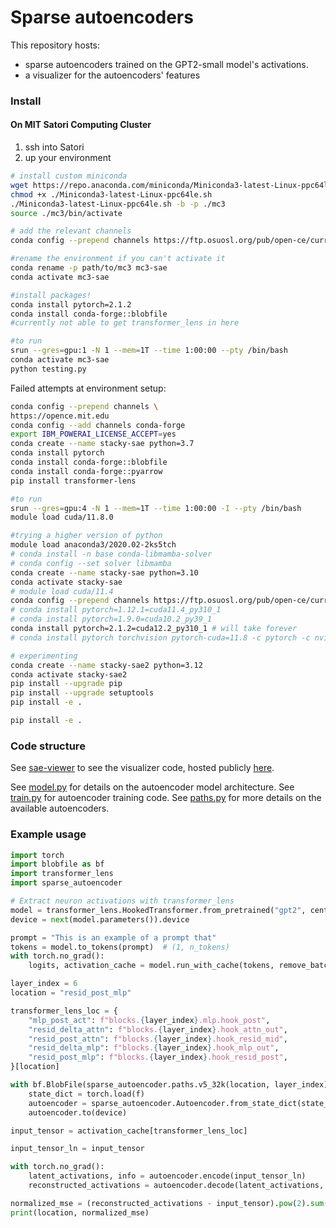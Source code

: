 # Sparse autoencoders

This repository hosts:

- sparse autoencoders trained on the GPT2-small model's activations.
- a visualizer for the autoencoders' features

### Install

#### On MIT Satori Computing Cluster

1. ssh into Satori
2. up your environment
```sh
# install custom miniconda
wget https://repo.anaconda.com/miniconda/Miniconda3-latest-Linux-ppc64le.sh .
chmod +x ./Miniconda3-latest-Linux-ppc64le.sh
./Miniconda3-latest-Linux-ppc64le.sh -b -p ./mc3
source ./mc3/bin/activate

# add the relevant channels
conda config --prepend channels https://ftp.osuosl.org/pub/open-ce/current

#rename the environment if you can't activate it 
conda rename -p path/to/mc3 mc3-sae
conda activate mc3-sae

#install packages!
conda install pytorch=2.1.2
conda install conda-forge::blobfile
#currently not able to get transformer_lens in here

#to run
srun --gres=gpu:1 -N 1 --mem=1T --time 1:00:00 --pty /bin/bash
conda activate mc3-sae
python testing.py
```

Failed attempts at environment setup:
```sh
conda config --prepend channels \
https://opence.mit.edu
conda config --add channels conda-forge
export IBM_POWERAI_LICENSE_ACCEPT=yes
conda create --name stacky-sae python=3.7
conda install pytorch
conda install conda-forge::blobfile
conda install conda-forge::pyarrow
pip install transformer-lens

#to run
srun --gres=gpu:4 -N 1 --mem=1T --time 1:00:00 -I --pty /bin/bash
module load cuda/11.8.0
```

```sh
#trying a higher version of python
module load anaconda3/2020.02-2ks5tch
# conda install -n base conda-libmamba-solver
# conda config --set solver libmamba
conda create --name stacky-sae python=3.10
conda activate stacky-sae
# module load cuda/11.4
conda config --prepend channels https://ftp.osuosl.org/pub/open-ce/current
# conda install pytorch=1.12.1=cuda11.4_py310_1
# conda install pytorch=1.9.0=cuda10.2_py39_1
conda install pytorch=2.1.2=cuda12.2_py310_1 # will take forever
# conda install pytorch torchvision pytorch-cuda=11.8 -c pytorch -c nvidia
```

```sh
# experimenting
conda create --name stacky-sae2 python=3.12
conda activate stacky-sae2
pip install --upgrade pip
pip install --upgrade setuptools
pip install -e .
```

```sh
pip install -e .
```

### Code structure

See [sae-viewer](./sae-viewer/README.md) to see the visualizer code, hosted publicly [here](https://openaipublic.blob.core.windows.net/sparse-autoencoder/sae-viewer/index.html).

See [model.py](./sparse_autoencoder/model.py) for details on the autoencoder model architecture.
See [train.py](./sparse_autoencoder/train.py) for autoencoder training code.
See [paths.py](./sparse_autoencoder/paths.py) for more details on the available autoencoders.

### Example usage

```py
import torch
import blobfile as bf
import transformer_lens
import sparse_autoencoder

# Extract neuron activations with transformer_lens
model = transformer_lens.HookedTransformer.from_pretrained("gpt2", center_writing_weights=False)
device = next(model.parameters()).device

prompt = "This is an example of a prompt that"
tokens = model.to_tokens(prompt)  # (1, n_tokens)
with torch.no_grad():
    logits, activation_cache = model.run_with_cache(tokens, remove_batch_dim=True)

layer_index = 6
location = "resid_post_mlp"

transformer_lens_loc = {
    "mlp_post_act": f"blocks.{layer_index}.mlp.hook_post",
    "resid_delta_attn": f"blocks.{layer_index}.hook_attn_out",
    "resid_post_attn": f"blocks.{layer_index}.hook_resid_mid",
    "resid_delta_mlp": f"blocks.{layer_index}.hook_mlp_out",
    "resid_post_mlp": f"blocks.{layer_index}.hook_resid_post",
}[location]

with bf.BlobFile(sparse_autoencoder.paths.v5_32k(location, layer_index), mode="rb") as f:
    state_dict = torch.load(f)
    autoencoder = sparse_autoencoder.Autoencoder.from_state_dict(state_dict)
    autoencoder.to(device)

input_tensor = activation_cache[transformer_lens_loc]

input_tensor_ln = input_tensor

with torch.no_grad():
    latent_activations, info = autoencoder.encode(input_tensor_ln)
    reconstructed_activations = autoencoder.decode(latent_activations, info)

normalized_mse = (reconstructed_activations - input_tensor).pow(2).sum(dim=1) / (input_tensor).pow(2).sum(dim=1)
print(location, normalized_mse)
```
